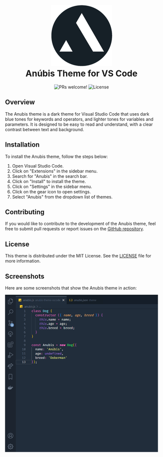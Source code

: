 <h1 align="center">
   <img src="/icon.png" alt="Anúbis">
   <br />
   Anúbis Theme for VS Code
</h1>

<p align="center">

   <img src="https://img.shields.io/static/v1?label=Version&message=1.0.2&color=212d3b&labelColor=000000" alt="PRs welcome!" />

   <img alt="License" src="https://img.shields.io/static/v1?label=license&message=MIT&color=212d3b&labelColor=000000">

</p>

## Overview
The Anubis theme is a dark theme for Visual Studio Code that uses dark blue tones for keywords and operators, and lighter tones for variables and parameters. It is designed to be easy to read and understand, with a clear contrast between text and background.

## Installation
To install the Anubis theme, follow the steps below:

1. Open Visual Studio Code.
2. Click on "Extensions" in the sidebar menu.
3. Search for "Anubis" in the search bar.
4. Click on "Install" to install the theme.
5. Click on "Settings" in the sidebar menu.
6. Click on the gear icon to open settings.
7. Select "Anubis" from the dropdown list of themes.

## Contributing
If you would like to contribute to the development of the Anubis theme, feel free to submit pull requests or report issues on the [GitHub repository](https://github.com/felipe-bergamaschi/anubis-theme-vscode).

## License
This theme is distributed under the MIT License. See the [LICENSE](https://github.com/felipe-bergamaschi/anubis-theme-vscode/blob/master/LICENSE.md) file for more information.

## Screenshots
Here are some screenshots that show the Anubis theme in action:

<img src="/screenshot.png" alt="Screenshot">
